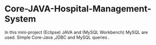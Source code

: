 # Core-JAVA-Hospital-Management-System
In this mini-project (Eclipse) JAVA and (MySQL Workbench) MySQL are used. Simple Core-Java ,JDBC and MySQL queries .
